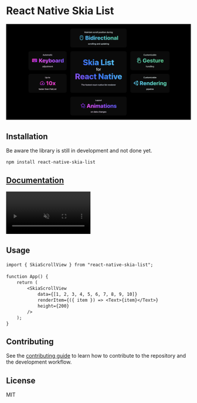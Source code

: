 <!-- ![](./docs/static/img/banner-dark.png#gh-dark-mode-only)
![](./docs/static/img/banner-light.png#gh-light-mode-only) -->

# React Native Skia List

![](./docs/static/img/banner.png)

## Installation

Be aware the library is still in development and not done yet.

```sh
npm install react-native-skia-list
```

## [Documentation](https://samuelscheit.github.io/react-native-skia-list/)

<video width="230" controls loop muted autoPlay playsinline >
  <source src="./docs/static/demo.mov" type="video/mp4" />
  <source src="/demo.mov" type="video/mp4" />
</video>

## Usage

```tsx
import { SkiaScrollView } from "react-native-skia-list";

function App() {
	return (
		<SkiaScrollView
			data={[1, 2, 3, 4, 5, 6, 7, 8, 9, 10]}
			renderItem={({ item }) => <Text>{item}</Text>}
			height={200}
		/>
	);
}
```

## Contributing

See the [contributing guide](https://github.com/SamuelScheit/react-native-skia-list/blob/main/CONTRIBUTING.md) to learn how to contribute to the repository and the development workflow.

## License

MIT
